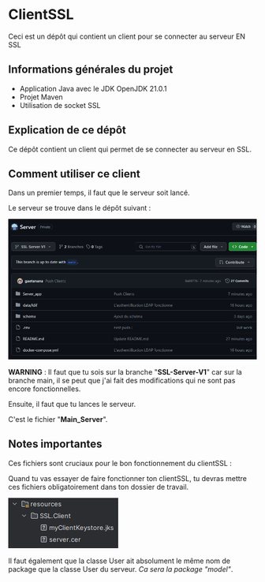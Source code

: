 # ClientSSL
Ceci est un dépôt qui contient un client pour se connecter au serveur EN SSL

## Informations générales du projet

- Application Java avec le JDK OpenJDK 21.0.1
- Projet Maven
- Utilisation de socket SSL

## Explication de ce dépôt

Ce dépôt contient un client qui permet de se connecter au serveur en SSL.

## Comment utiliser ce client

Dans un premier temps, il faut que le serveur soit lancé.

Le serveur se trouve dans le dépôt suivant :

![ Texte alternatif](/imgREADME/dépôt.png "Titre de l'image") 

**WARNING** : Il faut que tu sois sur la branche "**SSL-Server-V1**" car sur la branche main,
il se peut que j'ai fait des modifications qui ne sont pas encore fonctionnelles.

Ensuite, il faut que tu lances le serveur.

C'est le fichier "**Main_Server**".

## Notes importantes

Ces fichiers sont cruciaux pour le bon fonctionnement du clientSSL :

Quand tu vas essayer de faire fonctionner ton clientSSL, tu devras mettre ces fichiers obligatoirement dans ton dossier de travail.


![captureFichiersSSLClient.png](imgREADME%2FcaptureFichiersSSLClient.png)



Il faut également que la classe User ait absolument le même nom de package que la classe User du serveur.
_Ca sera la package "model"_.
